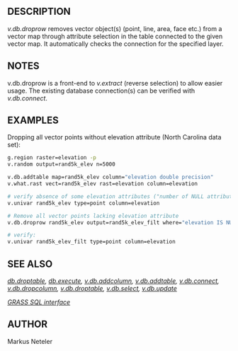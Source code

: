 ## DESCRIPTION

*v.db.droprow* removes vector object(s) (point, line, area, face etc.)
from a vector map through attribute selection in the table connected to
the given vector map. It automatically checks the connection for the
specified layer.

## NOTES

v.db.droprow is a front-end to *v.extract* (reverse selection) to allow
easier usage. The existing database connection(s) can be verified with
*v.db.connect*.

## EXAMPLES

Dropping all vector points without elevation attribute (North Carolina
data set):  

```sh
g.region raster=elevation -p
v.random output=rand5k_elev n=5000

v.db.addtable map=rand5k_elev column="elevation double precision"
v.what.rast vect=rand5k_elev rast=elevation column=elevation

# verify absence of some elevation attributes ("number of NULL attributes"):
v.univar rand5k_elev type=point column=elevation

# Remove all vector points lacking elevation attribute
v.db.droprow rand5k_elev output=rand5k_elev_filt where="elevation IS NULL"

# verify:
v.univar rand5k_elev_filt type=point column=elevation
```

## SEE ALSO

*[db.droptable](db.droptable.md), [db.execute](db.execute.md),
[v.db.addcolumn](v.db.addcolumn.md), [v.db.addtable](v.db.addtable.md),
[v.db.connect](v.db.connect.md), [v.db.dropcolumn](v.db.dropcolumn.md),
[v.db.droptable](v.db.droptable.md), [v.db.select](v.db.select.md),
[v.db.update](v.db.update.md)*

*[GRASS SQL interface](sql.md)*

## AUTHOR

Markus Neteler
